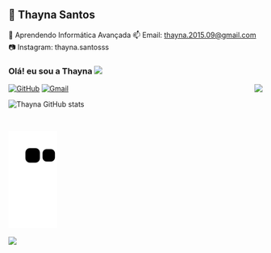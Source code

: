 ## 👤 Thayna Santos
🌱 Aprendendo Informática Avançada
📫 Email: thayna.2015.09@gmail.com
📷 Instagram: thayna.santosss
### Olá! eu sou a Thayna <img src="https://raw.githubusercontent.com/iampavangandhi/iampavangandhi/master/gifs/Hi.gif" width="30px">

<img align="right" height="350em" src="https://i.pinimg.com/originals/4f/d0/c0/4fd0c049c173c9beb5a0101a84deb6f9.gif">


[![GitHub](https://img.shields.io/badge/github-%23121011.svg?style=for-the-badge&logo=github&logoColor=white)](https://github.com/thaynasantosss)
[![Gmail](https://img.shields.io/badge/-Gmail-0078D4?style=flat-square&logo=microsoft-outlook&logoColor=whitelink=mailto:thayna.2015.09@gmail.com)](thayna.2015.09@gmail.com)

![Thayna GitHub stats]()


</div>

<br>

![Snake animation](https://github.com/victoriaflb/victoriaflb/blob/output/github-contribution-grid-snake.svg)

[![](./microsoft-certified-azure-fundamentals.png)](https://www.credly.com/badges/fc8ed04c-a843-4ccc-878e-5b0b8dc0b9f7/public_url)
<!-- - Microsoft Certified: [⭐ Azure Fundamentals](https://learn.microsoft.com/media/learn/certification/badges/microsoft-certified-fundamentals-badge.svg?branch=main)
<!---
thaynasantosss/thaynasantosss is a ✨ special ✨ repository because its `README.md` (this file) appears on your GitHub profile.
You can click the Preview link to take a look at your changes.
--->
